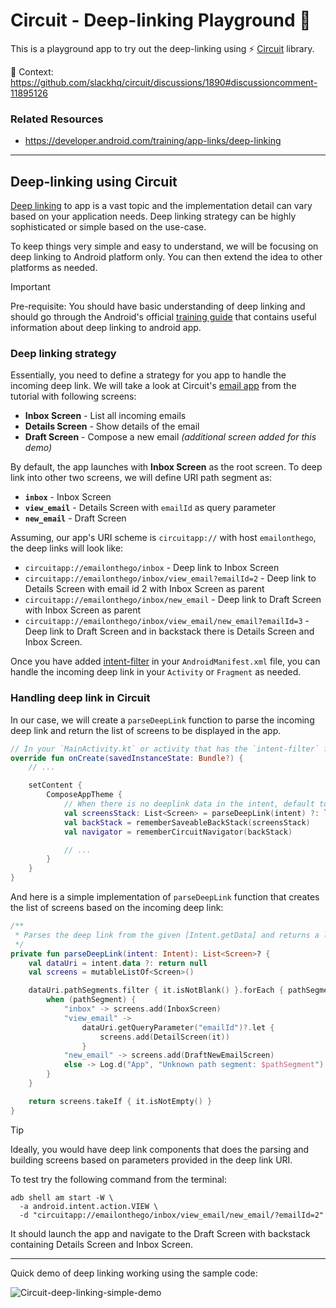 # Circuit - Deep-linking Playground 🛝
This is a playground app to try out the deep-linking using ⚡️ [Circuit][circuit] library.

📖 Context: https://github.com/slackhq/circuit/discussions/1890#discussioncomment-11895126

### Related Resources
* https://developer.android.com/training/app-links/deep-linking

----

## Deep-linking using Circuit
[Deep linking][deeplinking] to app is a vast topic and the implementation detail can vary based on your application needs.
Deep linking strategy can be highly sophisticated or simple based on the use-case.

To keep things very simple and easy to understand, we will be focusing on deep linking to Android platform only. 
You can then extend the idea to other platforms as needed.

> [!IMPORTANT]  
> Pre-requisite: You should have basic understanding of deep linking and should go through the Android's official [training guide](https://developer.android.com/training/app-links/deep-linking) that contains useful information about deep linking to android app.

### Deep linking strategy
Essentially, you need to define a strategy for you app to handle the incoming deep link. We will take a look at Circuit's [email app](https://slackhq.github.io/circuit/tutorial/) from the tutorial with following screens:
* **Inbox Screen** - List all incoming emails
* **Details Screen** - Show details of the email
* **Draft Screen** - Compose a new email _(additional screen added for this demo)_

By default, the app launches with **Inbox Screen** as the root screen. To deep link into other two screens, we will define URI path segment as:
* **`inbox`** - Inbox Screen
* **`view_email`** - Details Screen with `emailId` as query parameter
* **`new_email`** - Draft Screen

Assuming, our app's URI scheme is `circuitapp://` with host `emailonthego`, the deep links will look like:
* `circuitapp://emailonthego/inbox` - Deep link to Inbox Screen
* `circuitapp://emailonthego/inbox/view_email?emailId=2` - Deep link to Details Screen with email id 2 with Inbox Screen as parent
* `circuitapp://emailonthego/inbox/new_email` - Deep link to Draft Screen with Inbox Screen as parent
* `circuitapp://emailonthego/inbox/view_email/new_email?emailId=3` - Deep link to Draft Screen and in backstack there is Details Screen and Inbox Screen.

Once you have added [intent-filter](https://developer.android.com/training/app-links/deep-linking#adding-filters) in your `AndroidManifest.xml` file, you can handle the incoming deep link in your `Activity` or `Fragment` as needed.

### Handling deep link in Circuit
In our case, we will create a `parseDeepLink` function to parse the incoming deep link and return the list of screens to be displayed in the app.
```kotlin
// In your `MainActivity.kt` or activity that has the `intent-filter` for custom URI scheme
override fun onCreate(savedInstanceState: Bundle?) {
    // ...

    setContent {
        ComposeAppTheme {
            // When there is no deeplink data in the intent, default to Inbox Screen as root screen
            val screensStack: List<Screen> = parseDeepLink(intent) ?: listOf(InboxScreen)
            val backStack = rememberSaveableBackStack(screensStack)
            val navigator = rememberCircuitNavigator(backStack)

            // ...
        }
    }
}
```

And here is a simple implementation of `parseDeepLink` function that creates the list of screens based on the incoming deep link:
```kotlin
/**
 * Parses the deep link from the given [Intent.getData] and returns a list of screens to navigate to.
 */
private fun parseDeepLink(intent: Intent): List<Screen>? {
    val dataUri = intent.data ?: return null
    val screens = mutableListOf<Screen>()

    dataUri.pathSegments.filter { it.isNotBlank() }.forEach { pathSegment ->
        when (pathSegment) {
            "inbox" -> screens.add(InboxScreen)
            "view_email" ->
                dataUri.getQueryParameter("emailId")?.let {
                    screens.add(DetailScreen(it))
                }
            "new_email" -> screens.add(DraftNewEmailScreen)
            else -> Log.d("App", "Unknown path segment: $pathSegment")
        }
    }

    return screens.takeIf { it.isNotEmpty() }
}
```

> [!TIP]  
> Ideally, you would have deep link components that does the parsing and building screens based on parameters provided in the deep link URI.


To test try the following command from the terminal:
```shell
adb shell am start -W \
  -a android.intent.action.VIEW \
  -d "circuitapp://emailonthego/inbox/view_email/new_email/?emailId=2"
```

It should launch the app and navigate to the Draft Screen with backstack containing Details Screen and Inbox Screen.

----

Quick demo of deep linking working using the sample code:

![Circuit-deep-linking-simple-demo](https://github.com/user-attachments/assets/377b2245-6498-4906-a266-e1d6385d8229)


[circuit]: https://slackhq.github.io/circuit/
[deeplinking]: https://en.wikipedia.org/wiki/Mobile_deep_linking
